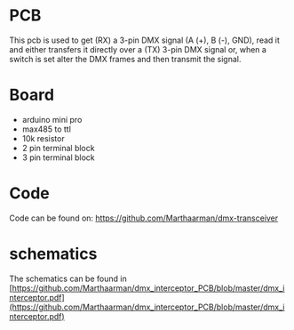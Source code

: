 # PCB
This pcb is used to get (RX) a 3-pin DMX signal (A (+), B (-), GND), read it and either transfers it directly over a (TX) 3-pin DMX signal or, when a switch is set alter the DMX frames and then transmit the signal.

# Board
- arduino mini pro
- max485 to ttl
- 10k resistor
- 2 pin terminal block
- 3 pin terminal block

# Code
Code can be found on: https://github.com/Marthaarman/dmx-transceiver

# schematics
The schematics can be found in [https://github.com/Marthaarman/dmx_interceptor_PCB/blob/master/dmx_interceptor.pdf](https://github.com/Marthaarman/dmx_interceptor_PCB/blob/master/dmx_interceptor.pdf)

